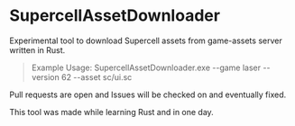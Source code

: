 # SupercellAssetDownloader

Experimental tool to download Supercell assets from game-assets server written in Rust.

> Example Usage: SupercellAssetDownloader.exe --game laser --version 62 --asset sc/ui.sc

Pull requests are open and Issues will be checked on and eventually fixed.

This tool was made while learning Rust and in one day. 
